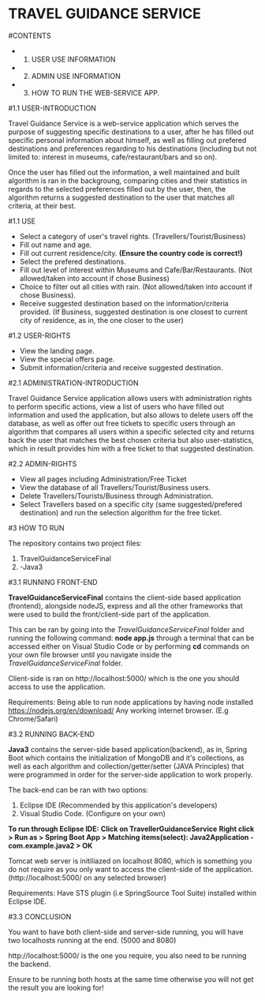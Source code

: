 # TRAVEL GUIDANCE SERVICE

#CONTENTS
- 1. USER USE INFORMATION
- 2. ADMIN USE INFORMATION
- 3. HOW TO RUN THE WEB-SERVICE APP.


#1.1 USER-INTRODUCTION

Travel Guidance Service is a web-service application which serves the purpose of suggesting specific destinations to a
user, after he has filled out specific personal information about himself, as well as filling out prefered destinations
and preferences regarding to his destinations (including but not limited to: interest in museums, cafe/restaurant/bars and so on).

Once the user has filled out the information, a well maintained and built algorithm is ran in the backgroung, comparing cities and their statistics in regards to the selected preferences filled out by the user, then, the algorithm returns a suggested
destination to the user that matches all criteria, at their best.

#1.1 USE

- Select a category of user's travel rights. (Travellers/Tourist/Business)
- Fill out name and age.
- Fill out current residence/city. **(Ensure the country code is correct!)**
- Select the prefered destinations.
- Fill out level of interest within Museums and Cafe/Bar/Restaurants. (Not allowed/taken into account if chose Business)
- Choice to filter out all cities with rain. (Not allowed/taken into account if chose Business).
- Receive suggested destination based on the information/criteria provided. (If Business, suggested destination is one closest to current city of residence, as in, the one closer to the user)

#1.2 USER-RIGHTS

- View the landing page.
- View the special offers page.
- Submit information/criteria and receive suggested destination.

#2.1 ADMINISTRATION-INTRODUCTION

Travel Guidance Service application allows users with administration rights to perform specific actions, view a list of users who have filled out information and used the application, but also allows to delete users off the database, as well as offer out free tickets to specific users through an algorithm that compares all users within a specific selected city and returns back the user that matches the best chosen criteria but also user-statistics, which in result provides him with a free ticket to that suggested destination.

#2.2 ADMIN-RIGHTS

- View all pages including Administration/Free Ticket
- View the database of all Travellers/Tourist/Business users.
- Delete Travellers/Tourists/Business through Administration.
- Select Travellers based on a specific city (same suggested/prefered destination) and run the selection algorithm for the free ticket.

#3 HOW TO RUN

The repository contains two project files: 
1. TravelGuidanceServiceFinal 
2. -Java3

#3.1 RUNNING FRONT-END

**TravelGuidanceServiceFinal** contains the client-side based application (frontend), alongside nodeJS, express and all the other frameworks that were used to build the front/client-side part of the application.

This can be ran by going into the *TravelGuidanceServiceFinal* folder and running the following command: 
**node app.js** through a terminal that can be accessed either on Visual Studio Code or by performing **cd** commands on your
own file browser until you navigate inside the *TravelGuidanceServiceFinal* folder.

Client-side is ran on http://localhost:5000/ which is the one you should access to use the application.

Requirements:
Being able to run node applications by having node installed https://nodejs.org/en/download/
Any working internet browser. (E.g Chrome/Safari)

#3.2 RUNNING BACK-END

**Java3** contains the server-side based application(backend), as in, Spring Boot which contains the initialization of MongoDB and it's collections, as well as each algorithm and collection/getter/setter (JAVA Principles) that were programmed in order for
the server-side application to work properly.

The back-end can be ran with two options:

1. Eclipse IDE (Recommended by this application's developers)
2. Visual Studio Code. (Configure on your own)

**To run through Eclipse IDE:**
**Click on TravellerGuidanceService**
**Right click > Run as > Spring Boot App > Matching items(select): Java2Application - com.example.java2 > OK**

Tomcat web server is initiliazed on localhost 8080, which is something you do not require as you only want to
access the client-side of the application. (http://localhost:5000/ on any selected browser)

Requirements:
Have STS plugin (i.e SpringSource Tool Suite) installed within Eclipse IDE.

#3.3 CONCLUSION

You want to have both client-side and server-side running, you will have two localhosts running at the end. (5000 and 8080)

http://localhost:5000/ is the one you require, you also need to be running the backend.

Ensure to be running both hosts at the same time otherwise you will not get the result you are looking for!

